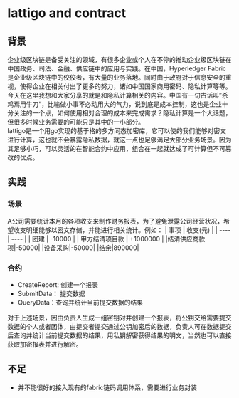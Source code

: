 # lattigo and contract
## 背景
企业级区块链是备受关注的领域，有很多企业或个人在不停的推动企业级区块链在中国政务、司法、金融、供应链中的应用与实践。在中国，Hyperledger Fabric是企业级区块链中的佼佼者，有大量的业务落地。同时由于政府对于信息安全的重视，使得企业在相关付出了更多的努力，诸如中国国家商用密码、隐私计算等等。  
今天在这里我想和大家分享的就是和隐私计算相关的内容。中国有一句古话叫”杀鸡焉用牛刀“，比喻做小事不必动用大的气力，说到底是成本控制，这也是企业十分关注的一个点，如何使用相对合理的成本来完成需求？隐私计算是一个大话题，但很多时候业务需要的可能只是其中的一小部分。  
lattigo是一个用go实现的基于格的多方同态加密库，它可以使的我们能够对密文进行计算，这也就不会暴露隐私数据，就这一点也足够满足大部分业务场景。因为其足够小巧，可以灵活的在智能合约中应用，组合在一起就达成了可计算但不可篡改的优点。
## 实践
### 场景
A公司需要统计本月的各项收支来制作财务报表，为了避免泄露公司经营状况，希望收支明细能够以密文存储，并能进行相关统计。例如：
|  事项   | 收支(元)  |
|  ----  | ----  |
| 团建  | -10000 |
| 甲方结清项目款  | +1000000 |
|结清供应商款项|-50000|
|设备采购|-50000|
|结余|890000|  
### 合约
- CreateReport: 创建一个报表
- SubmitData： 提交数据
- QueryData：查询并统计当前提交数据的结果

对于上述场景，因由负责人生成一组密钥对并创建一个报表，将公钥交给需要提交数据的个人或者团体，由提交者提交通过公钥加密后的数据，负责人可在数据提交后查询并统计当前提交数据的结果，用私钥解密获得结果的明文，当然也可以直接获取加密报表并进行解密。

## 不足
- 并不能很好的接入现有的fabric链码调用体系，需要进行业务封装